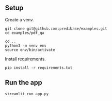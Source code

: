 ## Setup

Create a venv.

```
git clone git@github.com:predibase/examples.git
cd examples/pdf_qa

cd ..
python3 -m venv env
source env/bin/activate
```

Install requirements.

```
pip install -r requirements.txt
```

## Run the app

```
streamlit run app.py
```
